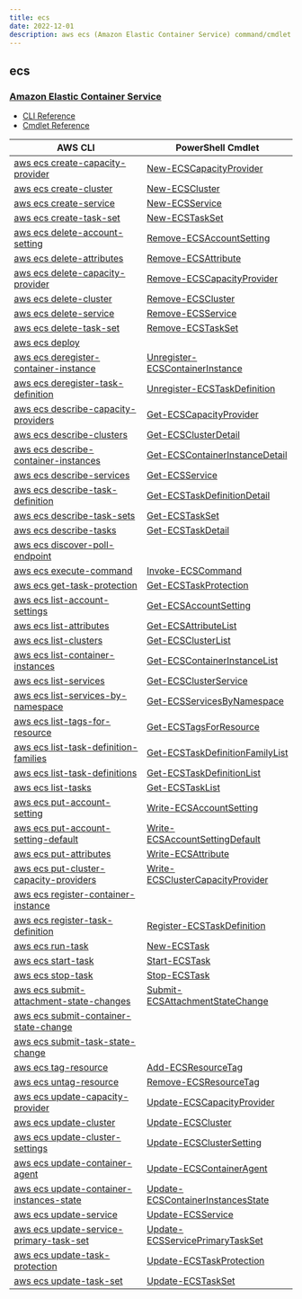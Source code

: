 ```yaml
---
title: ecs
date: 2022-12-01
description: aws ecs (Amazon Elastic Container Service) command/cmdlet list.
---
```


## ecs

### [Amazon Elastic Container Service](https://aws.amazon.com/ecs/)

* [CLI Reference](https://docs.aws.amazon.com/cli/latest/reference/ecs/index.html)
* [Cmdlet Reference](https://docs.aws.amazon.com/powershell/latest/reference/items/Amazon_EC2_Container_Service_cmdlets.html)

|AWS CLI|PowerShell Cmdlet|
|----|----|
|[aws ecs create-capacity-provider](https://docs.aws.amazon.com/cli/latest/reference/ecs/create-capacity-provider.html)|[New-ECSCapacityProvider](https://docs.aws.amazon.com/powershell/latest/reference/items/New-ECSCapacityProvider.html)|
|[aws ecs create-cluster](https://docs.aws.amazon.com/cli/latest/reference/ecs/create-cluster.html)|[New-ECSCluster](https://docs.aws.amazon.com/powershell/latest/reference/items/New-ECSCluster.html)|
|[aws ecs create-service](https://docs.aws.amazon.com/cli/latest/reference/ecs/create-service.html)|[New-ECSService](https://docs.aws.amazon.com/powershell/latest/reference/items/New-ECSService.html)|
|[aws ecs create-task-set](https://docs.aws.amazon.com/cli/latest/reference/ecs/create-task-set.html)|[New-ECSTaskSet](https://docs.aws.amazon.com/powershell/latest/reference/items/New-ECSTaskSet.html)|
|[aws ecs delete-account-setting](https://docs.aws.amazon.com/cli/latest/reference/ecs/delete-account-setting.html)|[Remove-ECSAccountSetting](https://docs.aws.amazon.com/powershell/latest/reference/items/Remove-ECSAccountSetting.html)|
|[aws ecs delete-attributes](https://docs.aws.amazon.com/cli/latest/reference/ecs/delete-attributes.html)|[Remove-ECSAttribute](https://docs.aws.amazon.com/powershell/latest/reference/items/Remove-ECSAttribute.html)|
|[aws ecs delete-capacity-provider](https://docs.aws.amazon.com/cli/latest/reference/ecs/delete-capacity-provider.html)|[Remove-ECSCapacityProvider](https://docs.aws.amazon.com/powershell/latest/reference/items/Remove-ECSCapacityProvider.html)|
|[aws ecs delete-cluster](https://docs.aws.amazon.com/cli/latest/reference/ecs/delete-cluster.html)|[Remove-ECSCluster](https://docs.aws.amazon.com/powershell/latest/reference/items/Remove-ECSCluster.html)|
|[aws ecs delete-service](https://docs.aws.amazon.com/cli/latest/reference/ecs/delete-service.html)|[Remove-ECSService](https://docs.aws.amazon.com/powershell/latest/reference/items/Remove-ECSService.html)|
|[aws ecs delete-task-set](https://docs.aws.amazon.com/cli/latest/reference/ecs/delete-task-set.html)|[Remove-ECSTaskSet](https://docs.aws.amazon.com/powershell/latest/reference/items/Remove-ECSTaskSet.html)|
|[aws ecs deploy](https://docs.aws.amazon.com/cli/latest/reference/ecs/deploy.html)||
|[aws ecs deregister-container-instance](https://docs.aws.amazon.com/cli/latest/reference/ecs/deregister-container-instance.html)|[Unregister-ECSContainerInstance](https://docs.aws.amazon.com/powershell/latest/reference/items/Unregister-ECSContainerInstance.html)|
|[aws ecs deregister-task-definition](https://docs.aws.amazon.com/cli/latest/reference/ecs/deregister-task-definition.html)|[Unregister-ECSTaskDefinition](https://docs.aws.amazon.com/powershell/latest/reference/items/Unregister-ECSTaskDefinition.html)|
|[aws ecs describe-capacity-providers](https://docs.aws.amazon.com/cli/latest/reference/ecs/describe-capacity-providers.html)|[Get-ECSCapacityProvider](https://docs.aws.amazon.com/powershell/latest/reference/items/Get-ECSCapacityProvider.html)|
|[aws ecs describe-clusters](https://docs.aws.amazon.com/cli/latest/reference/ecs/describe-clusters.html)|[Get-ECSClusterDetail](https://docs.aws.amazon.com/powershell/latest/reference/items/Get-ECSClusterDetail.html)|
|[aws ecs describe-container-instances](https://docs.aws.amazon.com/cli/latest/reference/ecs/describe-container-instances.html)|[Get-ECSContainerInstanceDetail](https://docs.aws.amazon.com/powershell/latest/reference/items/Get-ECSContainerInstanceDetail.html)|
|[aws ecs describe-services](https://docs.aws.amazon.com/cli/latest/reference/ecs/describe-services.html)|[Get-ECSService](https://docs.aws.amazon.com/powershell/latest/reference/items/Get-ECSService.html)|
|[aws ecs describe-task-definition](https://docs.aws.amazon.com/cli/latest/reference/ecs/describe-task-definition.html)|[Get-ECSTaskDefinitionDetail](https://docs.aws.amazon.com/powershell/latest/reference/items/Get-ECSTaskDefinitionDetail.html)|
|[aws ecs describe-task-sets](https://docs.aws.amazon.com/cli/latest/reference/ecs/describe-task-sets.html)|[Get-ECSTaskSet](https://docs.aws.amazon.com/powershell/latest/reference/items/Get-ECSTaskSet.html)|
|[aws ecs describe-tasks](https://docs.aws.amazon.com/cli/latest/reference/ecs/describe-tasks.html)|[Get-ECSTaskDetail](https://docs.aws.amazon.com/powershell/latest/reference/items/Get-ECSTaskDetail.html)|
|[aws ecs discover-poll-endpoint](https://docs.aws.amazon.com/cli/latest/reference/ecs/discover-poll-endpoint.html)||
|[aws ecs execute-command](https://docs.aws.amazon.com/cli/latest/reference/ecs/execute-command.html)|[Invoke-ECSCommand](https://docs.aws.amazon.com/powershell/latest/reference/items/Invoke-ECSCommand.html)|
|[aws ecs get-task-protection](https://docs.aws.amazon.com/cli/latest/reference/ecs/get-task-protection.html)|[Get-ECSTaskProtection](https://docs.aws.amazon.com/powershell/latest/reference/items/Get-ECSTaskProtection.html)|
|[aws ecs list-account-settings](https://docs.aws.amazon.com/cli/latest/reference/ecs/list-account-settings.html)|[Get-ECSAccountSetting](https://docs.aws.amazon.com/powershell/latest/reference/items/Get-ECSAccountSetting.html)|
|[aws ecs list-attributes](https://docs.aws.amazon.com/cli/latest/reference/ecs/list-attributes.html)|[Get-ECSAttributeList](https://docs.aws.amazon.com/powershell/latest/reference/items/Get-ECSAttributeList.html)|
|[aws ecs list-clusters](https://docs.aws.amazon.com/cli/latest/reference/ecs/list-clusters.html)|[Get-ECSClusterList](https://docs.aws.amazon.com/powershell/latest/reference/items/Get-ECSClusterList.html)|
|[aws ecs list-container-instances](https://docs.aws.amazon.com/cli/latest/reference/ecs/list-container-instances.html)|[Get-ECSContainerInstanceList](https://docs.aws.amazon.com/powershell/latest/reference/items/Get-ECSContainerInstanceList.html)|
|[aws ecs list-services](https://docs.aws.amazon.com/cli/latest/reference/ecs/list-services.html)|[Get-ECSClusterService](https://docs.aws.amazon.com/powershell/latest/reference/items/Get-ECSClusterService.html)|
|[aws ecs list-services-by-namespace](https://docs.aws.amazon.com/cli/latest/reference/ecs/list-services-by-namespace.html)|[Get-ECSServicesByNamespace](https://docs.aws.amazon.com/powershell/latest/reference/items/Get-ECSServicesByNamespace.html)|
|[aws ecs list-tags-for-resource](https://docs.aws.amazon.com/cli/latest/reference/ecs/list-tags-for-resource.html)|[Get-ECSTagsForResource](https://docs.aws.amazon.com/powershell/latest/reference/items/Get-ECSTagsForResource.html)|
|[aws ecs list-task-definition-families](https://docs.aws.amazon.com/cli/latest/reference/ecs/list-task-definition-families.html)|[Get-ECSTaskDefinitionFamilyList](https://docs.aws.amazon.com/powershell/latest/reference/items/Get-ECSTaskDefinitionFamilyList.html)|
|[aws ecs list-task-definitions](https://docs.aws.amazon.com/cli/latest/reference/ecs/list-task-definitions.html)|[Get-ECSTaskDefinitionList](https://docs.aws.amazon.com/powershell/latest/reference/items/Get-ECSTaskDefinitionList.html)|
|[aws ecs list-tasks](https://docs.aws.amazon.com/cli/latest/reference/ecs/list-tasks.html)|[Get-ECSTaskList](https://docs.aws.amazon.com/powershell/latest/reference/items/Get-ECSTaskList.html)|
|[aws ecs put-account-setting](https://docs.aws.amazon.com/cli/latest/reference/ecs/put-account-setting.html)|[Write-ECSAccountSetting](https://docs.aws.amazon.com/powershell/latest/reference/items/Write-ECSAccountSetting.html)|
|[aws ecs put-account-setting-default](https://docs.aws.amazon.com/cli/latest/reference/ecs/put-account-setting-default.html)|[Write-ECSAccountSettingDefault](https://docs.aws.amazon.com/powershell/latest/reference/items/Write-ECSAccountSettingDefault.html)|
|[aws ecs put-attributes](https://docs.aws.amazon.com/cli/latest/reference/ecs/put-attributes.html)|[Write-ECSAttribute](https://docs.aws.amazon.com/powershell/latest/reference/items/Write-ECSAttribute.html)|
|[aws ecs put-cluster-capacity-providers](https://docs.aws.amazon.com/cli/latest/reference/ecs/put-cluster-capacity-providers.html)|[Write-ECSClusterCapacityProvider](https://docs.aws.amazon.com/powershell/latest/reference/items/Write-ECSClusterCapacityProvider.html)|
|[aws ecs register-container-instance](https://docs.aws.amazon.com/cli/latest/reference/ecs/register-container-instance.html)||
|[aws ecs register-task-definition](https://docs.aws.amazon.com/cli/latest/reference/ecs/register-task-definition.html)|[Register-ECSTaskDefinition](https://docs.aws.amazon.com/powershell/latest/reference/items/Register-ECSTaskDefinition.html)|
|[aws ecs run-task](https://docs.aws.amazon.com/cli/latest/reference/ecs/run-task.html)|[New-ECSTask](https://docs.aws.amazon.com/powershell/latest/reference/items/New-ECSTask.html)|
|[aws ecs start-task](https://docs.aws.amazon.com/cli/latest/reference/ecs/start-task.html)|[Start-ECSTask](https://docs.aws.amazon.com/powershell/latest/reference/items/Start-ECSTask.html)|
|[aws ecs stop-task](https://docs.aws.amazon.com/cli/latest/reference/ecs/stop-task.html)|[Stop-ECSTask](https://docs.aws.amazon.com/powershell/latest/reference/items/Stop-ECSTask.html)|
|[aws ecs submit-attachment-state-changes](https://docs.aws.amazon.com/cli/latest/reference/ecs/submit-attachment-state-changes.html)|[Submit-ECSAttachmentStateChange](https://docs.aws.amazon.com/powershell/latest/reference/items/Submit-ECSAttachmentStateChange.html)|
|[aws ecs submit-container-state-change](https://docs.aws.amazon.com/cli/latest/reference/ecs/submit-container-state-change.html)||
|[aws ecs submit-task-state-change](https://docs.aws.amazon.com/cli/latest/reference/ecs/submit-task-state-change.html)||
|[aws ecs tag-resource](https://docs.aws.amazon.com/cli/latest/reference/ecs/tag-resource.html)|[Add-ECSResourceTag](https://docs.aws.amazon.com/powershell/latest/reference/items/Add-ECSResourceTag.html)|
|[aws ecs untag-resource](https://docs.aws.amazon.com/cli/latest/reference/ecs/untag-resource.html)|[Remove-ECSResourceTag](https://docs.aws.amazon.com/powershell/latest/reference/items/Remove-ECSResourceTag.html)|
|[aws ecs update-capacity-provider](https://docs.aws.amazon.com/cli/latest/reference/ecs/update-capacity-provider.html)|[Update-ECSCapacityProvider](https://docs.aws.amazon.com/powershell/latest/reference/items/Update-ECSCapacityProvider.html)|
|[aws ecs update-cluster](https://docs.aws.amazon.com/cli/latest/reference/ecs/update-cluster.html)|[Update-ECSCluster](https://docs.aws.amazon.com/powershell/latest/reference/items/Update-ECSCluster.html)|
|[aws ecs update-cluster-settings](https://docs.aws.amazon.com/cli/latest/reference/ecs/update-cluster-settings.html)|[Update-ECSClusterSetting](https://docs.aws.amazon.com/powershell/latest/reference/items/Update-ECSClusterSetting.html)|
|[aws ecs update-container-agent](https://docs.aws.amazon.com/cli/latest/reference/ecs/update-container-agent.html)|[Update-ECSContainerAgent](https://docs.aws.amazon.com/powershell/latest/reference/items/Update-ECSContainerAgent.html)|
|[aws ecs update-container-instances-state](https://docs.aws.amazon.com/cli/latest/reference/ecs/update-container-instances-state.html)|[Update-ECSContainerInstancesState](https://docs.aws.amazon.com/powershell/latest/reference/items/Update-ECSContainerInstancesState.html)|
|[aws ecs update-service](https://docs.aws.amazon.com/cli/latest/reference/ecs/update-service.html)|[Update-ECSService](https://docs.aws.amazon.com/powershell/latest/reference/items/Update-ECSService.html)|
|[aws ecs update-service-primary-task-set](https://docs.aws.amazon.com/cli/latest/reference/ecs/update-service-primary-task-set.html)|[Update-ECSServicePrimaryTaskSet](https://docs.aws.amazon.com/powershell/latest/reference/items/Update-ECSServicePrimaryTaskSet.html)|
|[aws ecs update-task-protection](https://docs.aws.amazon.com/cli/latest/reference/ecs/update-task-protection.html)|[Update-ECSTaskProtection](https://docs.aws.amazon.com/powershell/latest/reference/items/Update-ECSTaskProtection.html)|
|[aws ecs update-task-set](https://docs.aws.amazon.com/cli/latest/reference/ecs/update-task-set.html)|[Update-ECSTaskSet](https://docs.aws.amazon.com/powershell/latest/reference/items/Update-ECSTaskSet.html)|

